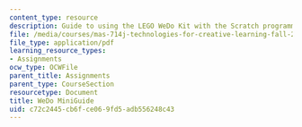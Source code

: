 ```yaml
---
content_type: resource
description: Guide to using the LEGO WeDo Kit with the Scratch programming language.
file: /media/courses/mas-714j-technologies-for-creative-learning-fall-2009/c72c2445cb6fce069fd5adb556248c43_MITMAS_714JF09_assn2_minig.pdf
file_type: application/pdf
learning_resource_types:
- Assignments
ocw_type: OCWFile
parent_title: Assignments
parent_type: CourseSection
resourcetype: Document
title: WeDo MiniGuide
uid: c72c2445-cb6f-ce06-9fd5-adb556248c43
---
```

